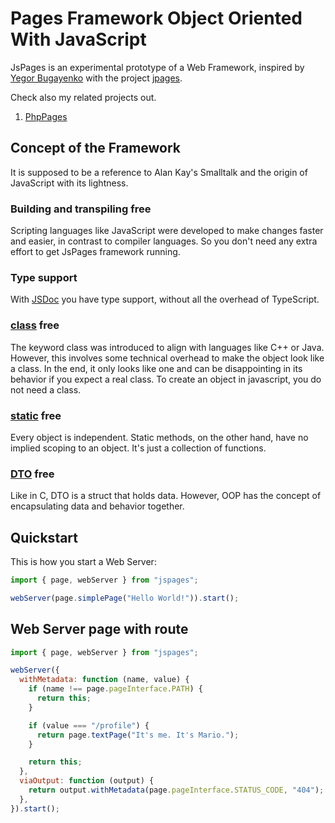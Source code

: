 # Pages Framework Object Oriented With JavaScript

JsPages is an experimental prototype of a Web Framework, inspired by [Yegor Bugayenko](https://www.yegor256.com/) with the project [jpages](https://github.com/yegor256/jpages).

Check also my related projects out.

1. [PhpPages](https://github.com/schillermann/phppages)

## Concept of the Framework

It is supposed to be a reference to Alan Kay's Smalltalk and the origin of JavaScript with its lightness.

### Building and transpiling free

Scripting languages ​​like JavaScript were developed to make changes faster and easier, in contrast to compiler languages.
So you don't need any extra effort to get JsPages framework running.

### Type support

With [JSDoc](https://jsdoc.app/) you have type support, without all the overhead of TypeScript.

### [class](<https://en.wikipedia.org/wiki/Class_(computer_programming)>) free

The keyword class was introduced to align with languages ​​like C++ or Java.
However, this involves some technical overhead to make the object look like a class.
In the end, it only looks like one and can be disappointing in its behavior if you expect a real class.
To create an object in javascript, you do not need a class.

### [static](<https://en.wikipedia.org/wiki/Static_(keyword)>) free

Every object is independent.
Static methods, on the other hand, have no implied scoping to an object.
It's just a collection of functions.

### [DTO](https://en.wikipedia.org/wiki/Data_transfer_object) free

Like in C, DTO is a struct that holds data.
However, OOP has the concept of encapsulating data and behavior together.

## Quickstart

This is how you start a Web Server:

```javascript
import { page, webServer } from "jspages";

webServer(page.simplePage("Hello World!")).start();
```

## Web Server page with route

```javascript
import { page, webServer } from "jspages";

webServer({
  withMetadata: function (name, value) {
    if (name !== page.pageInterface.PATH) {
      return this;
    }

    if (value === "/profile") {
      return page.textPage("It's me. It's Mario.");
    }

    return this;
  },
  viaOutput: function (output) {
    return output.withMetadata(page.pageInterface.STATUS_CODE, "404");
  },
}).start();
```
